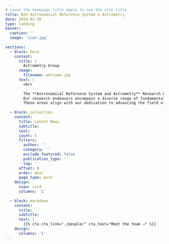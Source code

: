 ```yaml
---
# Leave the homepage title empty to use the site title
title: NJU Astronomical Reference System & Astrometry
date: 2024-01-26
type: landing
banner:
  caption: ''
  image: 'icon.jpg'
  
sections:
  - block: hero
    content:
      title: |
        Astrometry Group
      image:
        filename: welcome.jpg
      text: |
        <br>
        
        The **Astronomical Reference System and Astrometry** Research Group operates within the esteemed School of Astronomy and Space Science (formerly known as Department of Astronomy) at Nanjing University, which has a rich history dating back to its founding in 1952.
        Our research endeavors encompass a diverse range of fundamental astronomy topics, including the precise development and maintenance of astronomical reference systems, investigations into Earth's rotational dynamics, and the exploration of the Galactic dynamics and kinematics. 
        These areas align with our dedication to advancing the field of astrometry and contributing to our understanding of the universe.
  
  - block: collection
    content:
      title: Latest News
      subtitle:
      text:
      count: 5
      filters:
        author: ''
        category: ''
        exclude_featured: false
        publication_type: ''
        tag: ''
      offset: 0
      order: desc
      page_type: post
    design:
      view: card
      columns: '1'
  
  - block: markdown
    content:
      title:
      subtitle:
      text: |
        {{% cta cta_link="./people/" cta_text="Meet the team →" %}}
    design:
      columns: '1'
---
```




